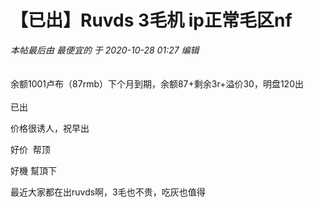 # 【已出】Ruvds 3毛机 ip正常毛区nf


<i class="pstatus"> 本帖最后由 最便宜的 于 2020-10-28 01:27 编辑 </i><br />
<br />
<img id="aimg_HkfGi" onclick="zoom(this, this.src, 0, 0, 0)" class="zoom" src="https://s1.ax1x.com/2020/10/28/BlW4lq.png" onmouseover="img_onmouseoverfunc(this)" onload="thumbImg(this)" border="0" alt="" /><br />
<br />
余额1001卢布（87rmb）下个月到期，余额87+剩余3r+溢价30，明盘120出<br />
<br />
已出

价格很诱人，祝早出

好价&nbsp;&nbsp;帮顶

好機 幫頂下

最近大家都在出ruvds啊，3毛也不贵，吃灰也值得
